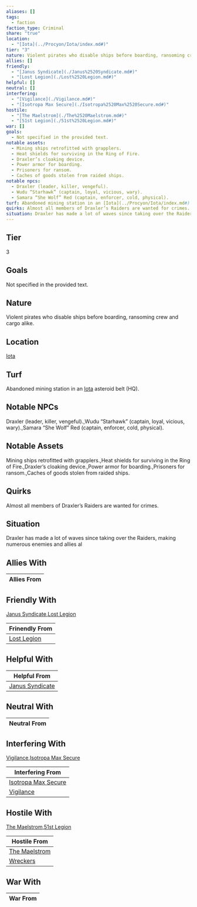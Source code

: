 ```yaml
---
aliases: []
tags:
  - faction
faction_type: Criminal
share: "true"
location:
  - "[Iota](../Procyon/Iota/index.md#)"
tier: "3"
nature: Violent pirates who disable ships before boarding, ransoming crew and cargo alike.
allies: []
friendly:
  - "[Janus Syndicate](./Janus%2520Syndicate.md#)"
  - "[Lost Legion](./Lost%2520Legion.md#)"
helpful: []
neutral: []
interfering:
  - "[Vigilance](./Vigilance.md#)"
  - "[Isotropa Max Secure](./Isotropa%2520Max%2520Secure.md#)"
hostile:
  - "[The Maelstrom](./The%2520Maelstrom.md#)"
  - "[51st Legion](./51st%2520Legion.md#)"
war: []
goals:
  - Not specified in the provided text.
notable assets:
  - Mining ships retrofitted with grapplers.
  - Heat shields for surviving in the Ring of Fire.
  - Draxler’s cloaking device.
  - Power armor for boarding.
  - Prisoners for ransom.
  - Caches of goods stolen from raided ships.
notable npcs:
  - Draxler (leader, killer, vengeful).
  - Wudu “Starhawk” (captain, loyal, vicious, wary).
  - Samara “She Wolf” Red (captain, enforcer, cold, physical).
turf: Abandoned mining station in an [Iota](../Procyon/Iota/index.md#) asteroid belt (HQ).
quirks: Almost all members of Draxler’s Raiders are wanted for crimes.
situation: Draxler has made a lot of waves since taking over the Raiders, making numerous enemies and allies al
---
```

## Tier

3

## Goals

Not specified in the provided text.

## Nature

Violent pirates who disable ships before boarding, ransoming crew and cargo alike.

## Location

[Iota](../Procyon/Iota/index.md.md#.md#)

## Turf

Abandoned mining station in an [Iota](Procyon/Iota/Iota.md) asteroid belt (HQ).

## Notable NPCs

Draxler (leader, killer, vengeful).,Wudu “Starhawk” (captain, loyal, vicious, wary).,Samara “She Wolf” Red (captain, enforcer, cold, physical).

## Notable Assets

Mining ships retrofitted with grapplers.,Heat shields for surviving in the Ring of Fire.,Draxler’s cloaking device.,Power armor for boarding.,Prisoners for ransom.,Caches of goods stolen from raided ships.

## Quirks

Almost all members of Draxler’s Raiders are wanted for crimes.

## Situation

Draxler has made a lot of waves since taking over the Raiders, making numerous enemies and allies al

## Allies With



| Allies From |
| ----------- |


## Friendly With

[Janus Syndicate](./Janus%2520Syndicate.md.md#),[Lost Legion](./Lost%2520Legion.md.md#)

| Frinendly From                           |
| ---------------------------------------- |
| [Lost Legion](./Lost%2520Legion.md.md#) |


## Helpful With



| Helpful From                                     |
| ------------------------------------------------ |
| [Janus Syndicate](./Janus%2520Syndicate.md.md#) |


## Neutral With




| Neutral From |
| ------------ |



## Interfering With

[Vigilance](./Vigilance.md.md#),[Isotropa Max Secure](./Isotropa%2520Max%2520Secure.md.md#)


| Interfering From                                         |
| -------------------------------------------------------- |
| [Isotropa Max Secure](./Isotropa%2520Max%2520Secure.md.md#) |
| [Vigilance](./Vigilance.md.md#)                     |



## Hostile With

[The Maelstrom](./The%2520Maelstrom.md.md#),[51st Legion](./51st%2520Legion.md.md#)


| Hostile From                                 |
| -------------------------------------------- |
| [The Maelstrom](./The%2520Maelstrom.md.md#) |
| [Wreckers](./Wreckers.md)           |



## War With



| War From |
| -------- |

